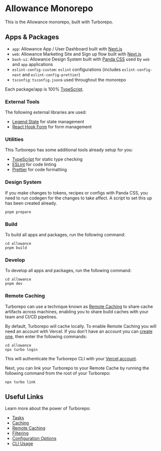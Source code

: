 # Allowance Monorepo

This is the Allowance monorepo, built with Turborepo.

## Apps & Packages

- `app`: Allowance App / User Dashboard built with [Next.js](https://nextjs.org/)
- `web`: Allowance Marketing Site and Sign up flow built with [Next.js](https://nextjs.org/)
- `bash-ui`: Allowance Design System built with [Panda CSS](https://panda-css.com/) used by `web` and `app` applications
- `eslint-config-custom`: `eslint` configurations (includes `eslint-config-next` and `eslint-config-prettier`)
- `tsconfig`: `tsconfig.json`s used throughout the monorepo

Each package/app is 100% [TypeScript](https://www.typescriptlang.org/).

### External Tools

The following external libraries are used:

- [Legend State](https://www.legendapp.com/open-source/state/) for state management
- [React Hook Form](https://react-hook-form.com) for form management

### Utilities

This Turborepo has some additional tools already setup for you:

- [TypeScript](https://www.typescriptlang.org/) for static type checking
- [ESLint](https://eslint.org/) for code linting
- [Prettier](https://prettier.io) for code formatting

### Design System

If you make changes to tokens, recipes or configs with Panda CSS, you need to run codegen for the changes to take affect. A script to set this up has been created already.

`pnpm prepare`

### Build

To build all apps and packages, run the following command:

```
cd allowance
pnpm build
```

### Develop

To develop all apps and packages, run the following command:

```
cd allowance
pnpm dev
```

### Remote Caching

Turborepo can use a technique known as [Remote Caching](https://turbo.build/repo/docs/core-concepts/remote-caching) to share cache artifacts across machines, enabling you to share build caches with your team and CI/CD pipelines.

By default, Turborepo will cache locally. To enable Remote Caching you will need an account with Vercel. If you don't have an account you can [create one](https://vercel.com/signup), then enter the following commands:

```
cd allowance
npx turbo login
```

This will authenticate the Turborepo CLI with your [Vercel account](https://vercel.com/docs/concepts/personal-accounts/overview).

Next, you can link your Turborepo to your Remote Cache by running the following command from the root of your Turborepo:

```
npx turbo link
```

## Useful Links

Learn more about the power of Turborepo:

- [Tasks](https://turbo.build/repo/docs/core-concepts/monorepos/running-tasks)
- [Caching](https://turbo.build/repo/docs/core-concepts/caching)
- [Remote Caching](https://turbo.build/repo/docs/core-concepts/remote-caching)
- [Filtering](https://turbo.build/repo/docs/core-concepts/monorepos/filtering)
- [Configuration Options](https://turbo.build/repo/docs/reference/configuration)
- [CLI Usage](https://turbo.build/repo/docs/reference/command-line-reference)
